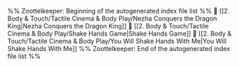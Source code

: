 %% Zoottelkeeper: Beginning of the autogenerated index file list  %%
📄 [[2. Body & Touch/Tactile Cinema & Body Play/Nezha Conquers the Dragon King|Nezha Conquers the Dragon King]]
📄 [[2. Body & Touch/Tactile Cinema & Body Play/Shake Hands Game|Shake Hands Game]]
📄 [[2. Body & Touch/Tactile Cinema & Body Play/You Will Shake Hands With Me|You Will Shake Hands With Me]]
%% Zoottelkeeper: End of the autogenerated index file list  %%
